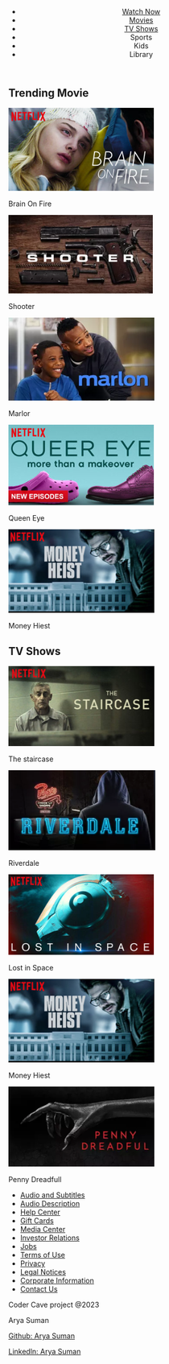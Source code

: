 <!DOCTYPE html>
<html lang="en">
<head>
    <meta charset="UTF-8">
    <meta name="viewport" content="width=device-width, initial-scale=1.0">
    <title>Movie List</title>
    <link rel="stylesheet" href="./style/styles.css">
</head>
  <body>
    <header class="head">
        <nav>
              <ul class="nav-links">
                <a href="#Watch Now"><li>Watch Now</li></a>
                <a href="#Movies"><li>Movies</li></a>
                <a href="#TV Shows"><li>TV Shows</li></a>
                <li>Sports</li>
                <li>Kids</li>
                <li>Library</li>
        </ul>
        </nav>
    </header>
    <h2>Trending Movie</h2>
    <section class="sec1">
      <div class="cards-list">
        <div class="card 1">
          <div class="card_image">
            <img src="./assets/o4.PNG" />
          </div>
          <div class="card_title title-white">
            <p>Brain On Fire</p>
          </div>
        </div>
        <div class="card 1">
          <div class="card_image">
            <img src="./assets/tv11.PNG" />
          </div>
          <div class="card_title title-white">
            <p>Shooter</p>
          </div>
        </div>
        <div class="card 1">
          <div class="card_image">
            <img src="./assets/tv8.PNG" />
          </div>
          <div class="card_title title-white">
            <p>Marlor</p>
          </div>
        </div>
        <div class="card 1">
          <div class="card_image">
            <img src="./assets/tv10.PNG" />
          </div>  
          <div class="card_title title-white">
            <p>Queen Eye</p>
          </div>
        </div>
        <div class="card 1">
          <div class="card_image">
            <img src="./assets/r5.PNG" />
          </div>
          <div class="card_title title-white">
            <p>Money Hiest</p>
          </div>
        </div>
      </div>
    </section>
    <section class="sec2">
      <h2>TV Shows</h2>
      <div class="cards-lists">
        <div class="card 1">
          <div class="card_image">
            <img src="./assets/p8.PNG" />
          </div>
          <div class="card_title title-white">
            <p>The staircase</p>
          </div>
        </div>
        <div class="card 1">
          <div class="card_image">
            <img src="./assets/p12.PNG" />
          </div>
          <div class="card_title title-white">
            <p>Riverdale</p>
          </div>
        </div>
        <div class="card 1">
          <div class="card_image">
            <img src="./assets/r1.PNG" />
          </div>
          <div class="card_title title-white">
            <p>Lost in Space</p>
          </div>
        </div>
        <div class="card 1">
          <div class="card_image">
            <img src="./assets/r5.PNG" />
          </div>
          <div class="card_title title-white">
            <p>Money Hiest</p>
          </div>
        </div>
        <div class="card 1">
          <div class="card_image">
            <img src="./assets/r4.PNG" />
          </div>
          <div class="card_title title-white">
            <p>Penny Dreadfull</p>
          </div>
        </div>
      </div>
    </section>
      <section class="sec3">
      <div class="logos">
        <a href="#"><i class="fab fa-facebook-square fa-2x logo"></i></a>
      <div class="last">
        <ul>
          <li><a href="#">Audio and Subtitles</a></li>
          <li><a href="#">Audio Description</a></li>
          <li><a href="#">Help Center</a></li>
          <li><a href="#">Gift Cards</a></li>
          <li><a href="#">Media Center</a></li>
          <li><a href="#">Investor Relations</a></li>
          <li><a href="#">Jobs</a></li>
          <li><a href="#">Terms of Use</a></li>
          <li><a href="#">Privacy</a></li>
          <li><a href="#">Legal Notices</a></li>
          <li><a href="#">Corporate Information</a></li>
          <li><a href="#">Contact Us</a></li>
        </ul>
      </div>
      <p>Coder Cave project @2023</p>
      <p>Arya Suman </p>
      <a href="https://github.com/Arya00055"><p>Github: Arya Suman</p></a>
      <a href="https://www.linkedin.com/in/14aryasuman"><p>Linkedln: Arya Suman</p></a>
      </section>
  </body>  
</html>
